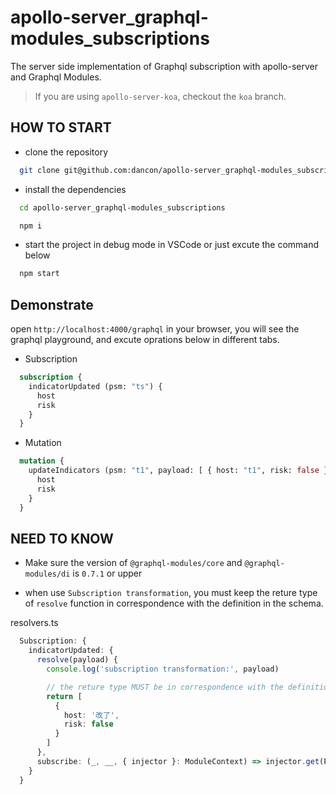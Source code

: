 # apollo-server_graphql-modules_subscriptions

The server side implementation of Graphql subscription with apollo-server and Graphql Modules.

> If you are using `apollo-server-koa`, checkout the `koa` branch.

## HOW TO START

- clone the repository

```bash
  git clone git@github.com:dancon/apollo-server_graphql-modules_subscriptions.git
```

- install the dependencies

```bash
  cd apollo-server_graphql-modules_subscriptions

  npm i
```

- start the project in debug mode in VSCode or just excute the command below

```bash
  npm start
```

## Demonstrate

open `http://localhost:4000/graphql` in your browser, you will see the graphql playground, and excute oprations below in different tabs.

- Subscription

```graphql
  subscription {
    indicatorUpdated (psm: "ts") {
      host
      risk
    }
  }
```

- Mutation

```graphql
  mutation {
    updateIndicators (psm: "t1", payload: [ { host: "t1", risk: false } ]) {
      host
      risk
    }
  }
````

## NEED TO KNOW

- Make sure the version of `@graphql-modules/core` and `@graphql-modules/di` is `0.7.1` or upper

- when use `Subscription transformation`, you must keep the reture type of `resolve` function in correspondence with the definition in the schema.

resolvers.ts

```typescript
  Subscription: {
    indicatorUpdated: {
      resolve(payload) {
        console.log('subscription transformation:', payload)

        // the reture type MUST be in correspondence with the definition in the schema.
        return [
          {
            host: '改了',
            risk: false
          }
        ]
      },
      subscribe: (_, __, { injector }: ModuleContext) => injector.get(PubSub).asyncIterator(['indicatorUpdated'])
    }
  }
```
